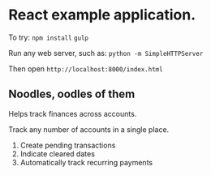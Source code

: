 # React example application.

To try:
`npm install`
`gulp`

Run any web server, such as:
`python -m SimpleHTTPServer`

Then open `http://localhost:8000/index.html`

## Noodles, oodles of them

Helps track finances across accounts.

Track any number of accounts in a single place.

1. Create pending transactions
2. Indicate cleared dates
3. Automatically track recurring payments

